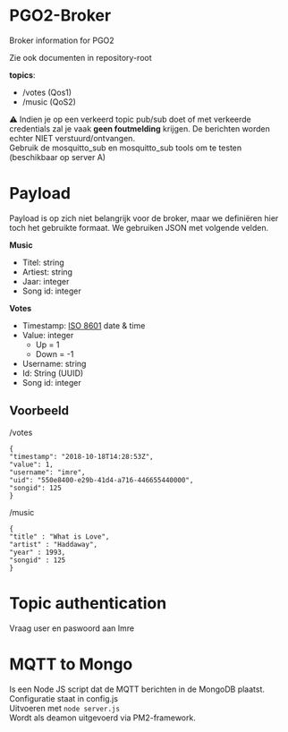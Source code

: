 # PGO2-Broker
Broker information for PGO2

Zie ook documenten in repository-root  

__topics__:
* /votes (Qos1)
* /music (QoS2)

⚠ Indien je op een verkeerd topic pub/sub doet of met verkeerde credentials zal je vaak **geen foutmelding** krijgen. De berichten worden echter NIET verstuurd/ontvangen.  
Gebruik de mosquitto_sub en mosquitto_sub tools om te testen (beschikbaar op server A)

# Payload
Payload is op zich niet belangrijk voor de broker, maar we definiëren hier toch het gebruikte formaat. We gebruiken JSON met volgende velden.

__Music__
*	Titel: string
*	Artiest: string
*	Jaar: integer
*	Song id: integer

__Votes__
*	Timestamp: [ISO 8601](https://en.wikipedia.org/wiki/ISO_8601) date & time 
*	Value: integer  
    *	Up = 1
    *	Down = -1
*	Username: string
*	Id: String (UUID)
*	Song id: integer


## Voorbeeld
/votes
```
{
"timestamp": "2018-10-18T14:28:53Z",
"value": 1,
"username": "imre",
"uid": "550e8400-e29b-41d4-a716-446655440000",
"songid": 125
}
```
/music
```
{
"title" : "What is Love",
"artist" : "Haddaway",
"year" : 1993,
"songid" : 125
}

```

# Topic authentication
Vraag user en paswoord aan Imre

# MQTT to Mongo
Is een Node JS script dat de MQTT berichten in de MongoDB plaatst.  
Configuratie staat in config.js  
Uitvoeren met ``node server.js``  
Wordt als deamon uitgevoerd via PM2-framework.  
